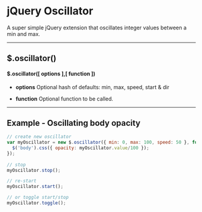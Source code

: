 # jQuery Oscillator

A super simple jQuery extension that oscillates integer values between a min and max.

---

## $.oscillator()

#### $.oscillator([ options ],[ function ])

* **options** Optional hash of defaults: min, max, speed, start & dir

* **function** Optional function to be called.

---

## Example - Oscillating body opacity

```javascript
// create new oscillator
var myOscillator = new $.oscillator({ min: 0, max: 100, speed: 50 }, function(){
  $('body').css({ opacity: myOscillator.value/100 });
});
 
// stop 
myOscillator.stop();

// re-start
myOscillator.start();

// or toggle start/stop
myOscillator.toggle();
```